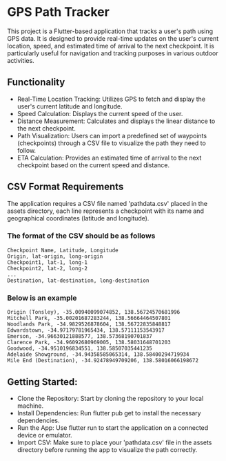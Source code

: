# GPS Path Tracker

This project is a Flutter-based application that tracks a user's path using GPS data. It is designed to provide real-time updates on the user's current location, speed, and estimated time of arrival to the next checkpoint. It is particularly useful for navigation and tracking purposes in various outdoor activities.

## Functionality

- Real-Time Location Tracking: Utilizes GPS to fetch and display the user's current latitude and longitude.
- Speed Calculation: Displays the current speed of the user.
- Distance Measurement: Calculates and displays the linear distance to the next checkpoint.
- Path Visualization: Users can import a predefined set of waypoints (checkpoints) through a CSV file to visualize the path they need to follow.
- ETA Calculation: Provides an estimated time of arrival to the next checkpoint based on the current speed and distance.

## CSV Format Requirements
The application requires a CSV file named 'pathdata.csv' placed in the assets directory, each line represents a checkpoint with its name and geographical coordinates (latitude and longitude).


### The format of the CSV should be as follows

    Checkpoint Name, Latitude, Longitude
    Origin, lat-origin, long-origin
    Checkpoint1, lat-1, long-1
    Checkpoint2, lat-2, long-2
    ...
    Destination, lat-destination, long-destination


### Below is an example
	Origin (Tonsley), -35.00940099074852, 138.56724570681996
	Mitchell Park, -35.00201687283244, 138.56664464507801
	Woodlands Park, -34.9829526878604, 138.56722835848817
	Edwardstown, -34.97179781965434, 138.57111153543917
	Emerson, -34.96630121888577, 138.57368190701837
	Clarence Park, -34.96092680969005, 138.58031648701203
	Goodwood, -34.9510196834551, 138.58507035441235
	Adelaide Showground, -34.94358585065314, 138.58400294719934
	Mile End (Destination), -34.92478949709206, 138.58016066198672


## Getting Started:

- Clone the Repository: Start by cloning the repository to your local machine.
- Install Dependencies: Run flutter pub get to install the necessary dependencies.
- Run the App: Use flutter run to start the application on a connected device or emulator.
- Import CSV: Make sure to place your 'pathdata.csv' file in the assets directory before running the app to visualize the path correctly.